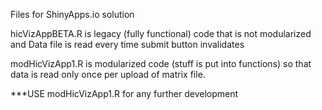 Files for ShinyApps.io solution

hicVizAppBETA.R is legacy (fully functional) code that is not modularized and Data file is read every time submit button invalidates

modHicVizApp1.R is modularized code (stuff is put into functions) so that data is read only once per upload of matrix file. 

***USE modHicVizApp1.R for any further development
